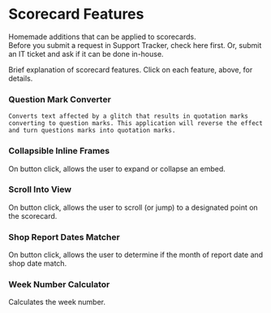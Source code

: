 # Scorecard Features
Homemade additions that can be applied to scorecards.  
Before you submit a request in Support Tracker, check here first.  Or, submit an IT ticket and ask if it can be done in-house.

Brief explanation of scorecard features.  Click on each feature, above, for details.

### Question Mark Converter
`Converts text affected by a glitch that results in quotation marks converting to question marks.
This application will reverse the effect and turn questions marks into quotation marks.`

### Collapsible Inline Frames
On button click, allows the user to expand or collapse an embed.

### Scroll Into View
On button click, allows the user to scroll (or jump) to a designated point on the scorecard.

### Shop Report Dates Matcher
On button click, allows the user to determine if the month of report date and shop date match.

### Week Number Calculator
Calculates the week number.
